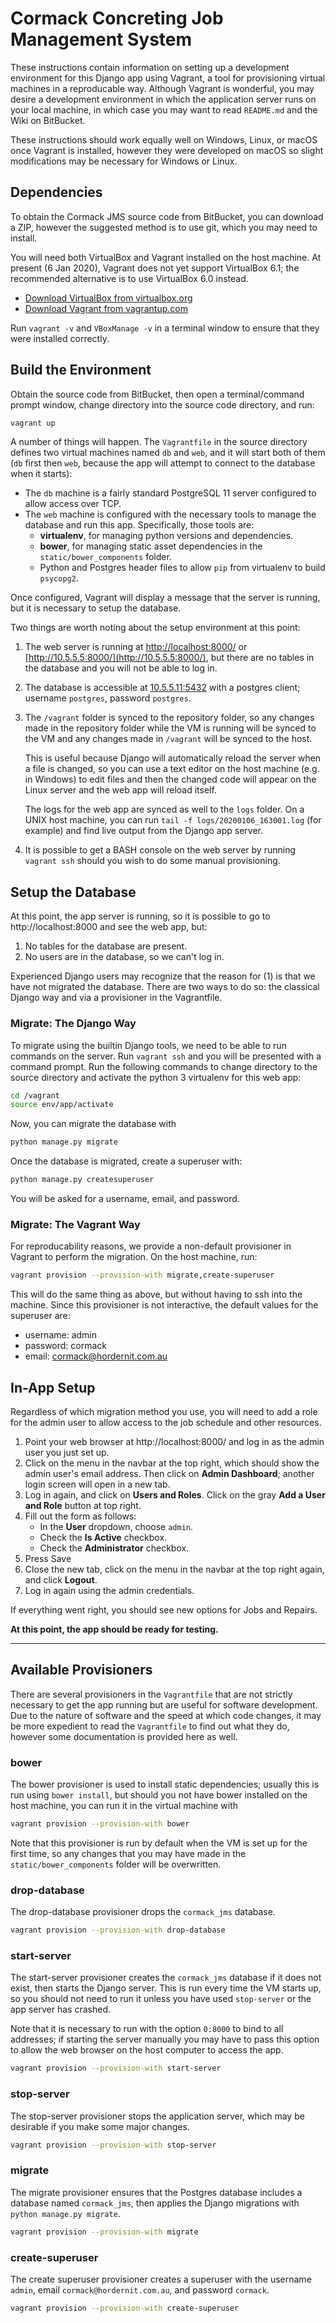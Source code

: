 # Cormack Concreting Job Management System

These instructions contain information on setting up a development environment for this Django app using Vagrant, a tool
for provisioning virtual machines in a reproducable way. Although Vagrant is wonderful, you may desire a development
environment in which the application server runs on your local machine, in which case you may want to read `README.md`
and the Wiki on BitBucket.

These instructions should work equally well on Windows, Linux, or macOS once Vagrant is installed, however they were
developed on macOS so slight modifications may be necessary for Windows or Linux.

## Dependencies

To obtain the Cormack JMS source code from BitBucket, you can download a ZIP, however the suggested method is to use
git, which you may need to install.

You will need both VirtualBox and Vagrant installed on the host machine. At present (6 Jan 2020), Vagrant does not yet
support VirtualBox 6.1; the recommended alternative is to use VirtualBox 6.0 instead.

- [Download VirtualBox from virtualbox.org](https://www.virtualbox.org/wiki/Downloads)
- [Download Vagrant from vagrantup.com](https://www.vagrantup.com/downloads.html)

Run `vagrant -v` and `VBoxManage -v` in a terminal window to ensure that they were installed correctly.

## Build the Environment

Obtain the source code from BitBucket, then open a terminal/command prompt window, change directory into the source code
directory, and run:

```bash
vagrant up
```

A number of things will happen. The `Vagrantfile` in the source directory defines two virtual machines named `db` and
`web`, and it will start both of them (`db` first then `web`, because the app will attempt to connect to the database
when it starts):

- The `db` machine is a fairly standard PostgreSQL 11 server configured to allow access over TCP.
- The `web` machine is configured with the necessary tools to manage the database and run this app. Specifically, those
  tools are:
    - **virtualenv**, for managing python versions and dependencies.
    - **bower**, for managing static asset dependencies in the `static/bower_components` folder.
    - Python and Postgres header files to allow `pip` from virtualenv to build `psycopg2`.

Once configured, Vagrant will display a message that the server is running, but it is necessary to setup the database.

Two things are worth noting about the setup environment at this point:

1. The web server is running at [http://localhost:8000/](http://localhost:8000/) or
   [http://10.5.5.5:8000/](http://10.5.5.5:8000/), but there are no tables in the database and you will not be able to
   log in.
2. The database is accessible at [10.5.5.11:5432](postgresql://postgres:postgres@10.5.5.11:5432/cormack_jms) with a
   postgres client; username `postgres`, password `postgres`.
3. The `/vagrant` folder is synced to the repository folder, so any changes made in the repository folder while the VM
   is running will be synced to the VM and any changes made in `/vagrant` will be synced to the host.
   
   This is useful because Django will automatically reload the server when a file is changed, so you can use a text
   editor on the host machine (e.g. in Windows) to edit files and then the changed code will appear on the Linux server
   and the web app will reload itself.

   The logs for the web app are synced as well to the `logs` folder. On a UNIX host machine, you can run
   `tail -f logs/20200106_163001.log` (for example) and find live output from the Django app server.
4. It is possible to get a BASH console on the web server by running `vagrant ssh` should you wish to do some manual
   provisioning.

## Setup the Database

At this point, the app server is running, so it is possible to go to http://localhost:8000 and see the web app, but:

1. No tables for the database are present.
2. No users are in the database, so we can't log in.

Experienced Django users may recognize that the reason for (1) is that we have not migrated the database. There are two
ways to do so: the classical Django way and via a provisioner in the Vagrantfile.

### Migrate: The Django Way

To migrate using the builtin Django tools, we need to be able to run commands on the server. Run `vagrant ssh` and you
will be presented with a command prompt. Run the following commands to change directory to the source directory and
activate the python 3 virtualenv for this web app:

```bash
cd /vagrant
source env/app/activate
```

Now, you can migrate the database with

```bash
python manage.py migrate
```

Once the database is migrated, create a superuser with:

```bash
python manage.py createsuperuser
```

You will be asked for a username, email, and password.

### Migrate: The Vagrant Way

For reproducability reasons, we provide a non-default provisioner in Vagrant to perform the migration. On the host
machine, run:

```bash
vagrant provision --provision-with migrate,create-superuser
```

This will do the same thing as above, but without having to ssh into the machine. Since this provisioner is not
interactive, the default values for the superuser are:

- username: admin
- password: cormack
- email: cormack@hordernit.com.au

## In-App Setup

Regardless of which migration method you use, you will need to add a role for the admin user to allow access to the job
schedule and other resources.

1. Point your web browser at http://localhost:8000/ and log in as the admin user you just set up.
2. Click on the menu in the navbar at the top right, which should show the admin user's email address. Then click on
   __Admin Dashboard__; another login screen will open in a new tab.
3. Log in again, and click on __Users and Roles__. Click on the gray __Add a User and Role__ button at top right.
4. Fill out the form as follows:
   - In the __User__ dropdown, choose `admin`.
   - Check the __Is Active__ checkbox.
   - Check the __Administrator__ checkbox.
5. Press Save
6. Close the new tab, click on the menu in the navbar at the top right again, and click __Logout__.
7. Log in again using the admin credentials.

If everything went right, you should see new options for Jobs and Repairs.

**At this point, the app should be ready for testing.**

----

## Available Provisioners

There are several provisioners in the `Vagrantfile` that are not strictly necessary to get the app running but are
useful for software development. Due to the nature of software and the speed at which code changes, it may be more
expedient to read the `Vagrantfile` to find out what they do, however some documentation is provided here as well.

### bower

The bower provisioner is used to install static dependencies; usually this is run using `bower install`, but should you
not have bower installed on the host machine, you can run it in the virtual machine with

```bash
vagrant provision --provision-with bower
```

Note that this provisioner is run by default when the VM is set up for the first time, so any changes that you may have
made in the `static/bower_components` folder will be overwritten.

### drop-database

The drop-database provisioner drops the `cormack_jms` database.

```bash
vagrant provision --provision-with drop-database
```

### start-server

The start-server provisioner creates the `cormack_jms` database if it does not exist, then starts the Django server.
This is run every time the VM starts up, so you should not need to run it unless you have used `stop-server` or the app
server has crashed.

Note that it is necessary to run with the option `0:8000` to bind to all addresses; if starting the server manually you
may have to pass this option to allow the web browser on the host computer to access the app.

```bash
vagrant provision --provision-with start-server
```

### stop-server

The stop-server provisioner stops the application server, which may be desirable if you make some major changes.

```bash
vagrant provision --provision-with stop-server
```

### migrate

The migrate provisioner ensures that the Postgres database includes a database named `cormack_jms`, then applies the
Django migrations with `python manage.py migrate`.

```bash
vagrant provision --provision-with migrate
```

### create-superuser

The create superuser provisioner creates a superuser with the username `admin`, email `cormack@hordernit.com.au`, and
password `cormack`.

```bash
vagrant provision --provision-with create-superuser
```

